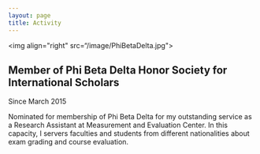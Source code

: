 ```yaml
---
layout: page
title: Activity
---
```

<img align="right" src=“/image/PhiBetaDelta.jpg">

## Member of Phi Beta Delta Honor Society for International Scholars
Since March 2015

Nominated for membership of Phi Beta Delta for my outstanding service as a Research Assistant at Measurement and Evaluation Center. 
In this capacity, I servers faculties and students from different nationalities about exam grading and course evaluation.